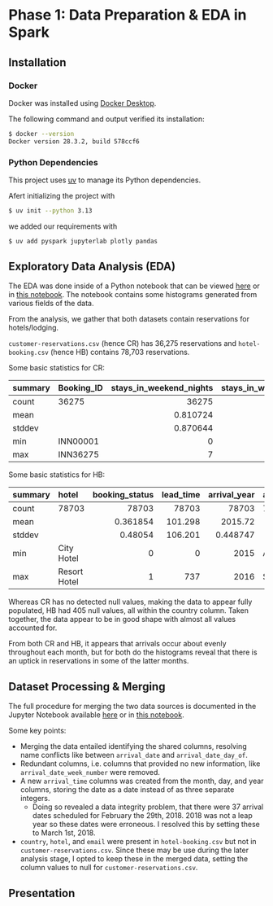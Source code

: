 # Phase 1: Data Preparation & EDA in Spark

## Installation

### Docker
Docker was installed using [Docker Desktop](https://docs.docker.com/desktop/setup/install/windows-install/).

The following command and output verified its installation: 

```bash
$ docker --version
Docker version 28.3.2, build 578ccf6
```

### Python Dependencies

This project uses [uv](https://docs.astral.sh/uv/) to manage its Python dependencies.

Afert initializing the project with

```bash
$ uv init --python 3.13
```
we added our requirements with

```bash
$ uv add pyspark jupyterlab plotly pandas
```


## Exploratory Data Analysis (EDA)

The EDA was done inside of a Python notebook that can be viewed [here](eda/index.html) or in [this notebook](eda.ipynb).
The notebook contains some histograms generated from various fields of the data.

From the analysis, we gather that both datasets contain reservations for hotels/lodging.

`customer-reservations.csv` (hence CR) has 36,275 reservations and `hotel-booking.csv` (hence HB) contains 78,703 reservations.

Some basic statistics for CR:

| summary   | Booking_ID   |   stays_in_weekend_nights |   stays_in_week_nights |   lead_time |   arrival_year |   arrival_month |   arrival_date | market_segment_type   |   avg_price_per_room | booking_status   |
|:----------|:-------------|--------------------------:|-----------------------:|------------:|---------------:|----------------:|---------------:|:----------------------|---------------------:|:-----------------|
| count     | 36275        |              36275        |             36275      |  36275      |   36275        |     36275       |    36275       | 36275                 |           36275      | 36275            |
| mean      |              |                  0.810724 |                 2.2043 |     85.2326 |    2017.82     |         7.42365 |       15.597   |                       |             103.424  |                  |
| stddev    |              |                  0.870644 |                 1.4109 |     85.9308 |       0.383836 |         3.06989 |        8.74045 |                       |              35.0894 |                  |
| min       | INN00001     |                  0        |                 0      |      0      |    2017        |         1       |        1       | Aviation              |               0      | Canceled         |
| max       | INN36275     |                  7        |                17      |    443      |    2018        |        12       |       31       | Online                |             540      | Not_Canceled     |

Some basic statistics for HB:

| summary   | hotel        |   booking_status |   lead_time |   arrival_year | arrival_month   |   arrival_date_week_number |   arrival_date_day_of_month |   stays_in_weekend_nights |   stays_in_week_nights | market_segment_type   | country   |   avg_price_per_room | email                     |
|:----------|:-------------|-----------------:|------------:|---------------:|:----------------|---------------------------:|----------------------------:|--------------------------:|-----------------------:|:----------------------|:----------|---------------------:|:--------------------------|
| count     | 78703        |     78703        |   78703     |   78703        | 78703           |                 78703      |                 78703       |              78703        |            78703       | 78703                 | 78298     |           78703      | 78703                     |
| mean      |              |         0.361854 |     101.298 |    2015.72     |                 |                    31.5774 |                    15.8399  |                  0.903968 |                2.44796 |                       |           |              95.2104 |                           |
| stddev    |              |         0.48054  |     106.201 |       0.448747 |                 |                    13.333  |                     8.77605 |                  0.989566 |                1.87166 |                       |           |              48.3099 |                           |
| min       | City Hotel   |         0        |       0     |    2015        | April           |                     1      |                     1       |                  0        |                0       | Aviation              | ABW       |               0      | AAdams40@xfinity.com      |
| max       | Resort Hotel |         1        |     737     |    2016        | September       |                    53      |                    31       |                 19        |               50       | Undefined             | ZWE       |            5400      | Zuniga_Thomas@outlook.com |


Whereas CR has no detected null values, making the data to appear fully populated, HB had 405 null values, all within the country column.
Taken together, the data appear to be in good shape with almost all values accounted for.

From both CR and HB, it appears that arrivals occur about evenly throughout each month,
but for both do the histograms reveal that there is an uptick in reservations in some of the latter months.


## Dataset Processing & Merging

The full procedure for merging the two data sources is documented in the Jupyter Notebook available [here](merging/index.html) or in [this notebook](merging.ipynb).

Some key points:
- Merging the data entailed identifying the shared columns, resolving name conflicts like between `arrival_date` and `arrival_date_day_of`.
- Redundant columns, i.e. columns that provided no new information, like `arrival_date_week_number` were removed.
- A new `arrival_time` columns was created from the month, day, and year columns, storing the date as a date instead of as three separate integers.
    - Doing so revealed a data integrity problem, that there were 37 arrival dates scheduled for February the 29th, 2018. 2018 was not a leap year so these dates were erroneous. I resolved this by setting these to March 1st, 2018.
- `country`, `hotel`, and `email` were present in `hotel-booking.csv` but not in `customer-reservations.csv`. Since these may be use during the later analysis stage, I opted to keep these in the merged data, setting the column values to null for `customer-reservations.csv`.


## Presentation
